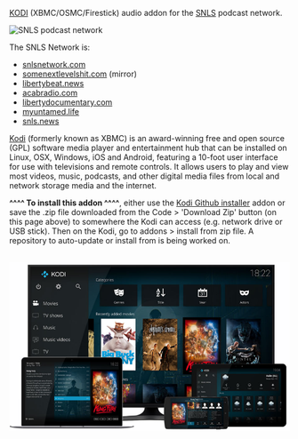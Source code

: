 <a href="kodi.tv">KODI<a> (XBMC/OSMC/Firestick) audio addon for the <a href="https://snlsnetwork.com">SNLS</a> podcast network.<br>

<img src="https://is2-ssl.mzstatic.com/image/thumb/Podcasts123/v4/1c/c0/af/1cc0afbd-47e0-3373-1bc5-48eab5f6d691/mza_6292408569397044747.jpg/600x600bb.jpg" width="250" height="250" alt="SNLS podcast network"><br>

The SNLS Network is:<br>
- <a href="https://snlsnetwork.com">snlsnetwork.com</a><br>
- <a href="https://somenextlevelshit.com">somenextlevelshit.com</a> (mirror)<br>
- <a href="https://libertybeat.news">libertybeat.news</a><br>
- <a href="https://acabradio.com">acabradio.com</a><br>
- <a href="https://libertydocumentary.com">libertydocumentary.com</a><br>
- <a href="https://myuntamed.life">myuntamed.life</a><br>
- <a href="https://snls.news">snls.news</a><br>

<a href="https://www.kodi.tv">Kodi</a> (formerly known as XBMC) is an award-winning free and open source (GPL) software media player and entertainment hub that can be installed on Linux, OSX, Windows, iOS and Android, featuring a 10-foot user interface for use with televisions and remote controls. It allows users to play and view most videos, music, podcasts, and other digital media files from local and network storage media and the internet.<br>

<b>^^^^ To install this addon ^^^^</b>, either use the <a href="https://www.tvaddons.co/github-browser-kodi/">Kodi Github installer</a> addon or save the .zip file downloaded from the Code > 'Download Zip' button (on this page above) to somewhere the Kodi can access (e.g. network drive or USB stick). Then on the Kodi, go to addons > install from zip file. A repository to auto-update or install from is being worked on.<br>

<br><a href="https://www.kodi.tv"><img src="https://github.com/leopheard/Audio-Podcasts/blob/master/resources/media/about--devices.jpg?raw=true">
